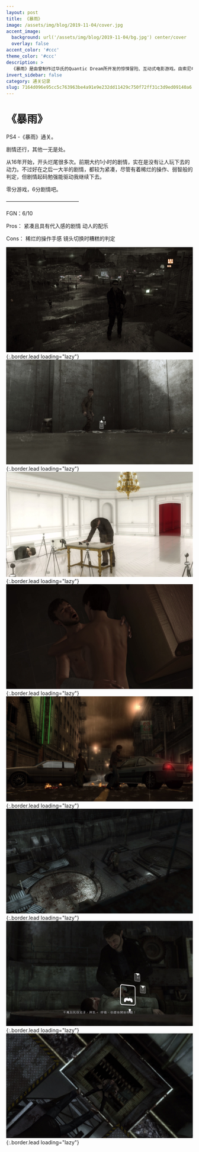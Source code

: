 ```yaml
---
layout: post
title: 《暴雨》
image: /assets/img/blog/2019-11-04/cover.jpg
accent_image: 
  background: url('/assets/img/blog/2019-11-04/bg.jpg') center/cover
  overlay: false
accent_color: '#ccc'
theme_color: '#ccc'
description: >
  《暴雨》是由曾制作过华氏的Quantic Dream所开发的惊悚冒险、互动式电影游戏。由索尼电脑娱乐发行。于2010年2月23日独占发行于PlayStation 3平台上。2016年3月1日在PlayStation 4平台发布。2019年6月24日在PC平台Windows系统发布。
invert_sidebar: false
category: 通关记录
slug: 7164d096e95cc5c763963be4a91e9e232dd11429c750f72ff31c3d9ed09140a6
---
```


# 《暴雨》

PS4 -《暴雨》通关。

剧情还行，其他一无是处。

从16年开始，开头烂尾很多次。前期大约1小时的剧情，实在是没有让人玩下去的动力。不过好在之后一大半的剧情，都较为紧凑，尽管有着稀烂的操作、弱智般的判定，但剧情起码勉强能驱动我继续下去。

零分游戏，6分剧情吧。

——————————————

FGN：6/10

Pros：
紧凑且具有代入感的剧情
动人的配乐

Cons：
稀烂的操作手感
镜头切换时糟糕的判定

![](/assets/img/blog/2019-11-04/1.jpg){:.border.lead loading="lazy"}
![](/assets/img/blog/2019-11-04/2.jpg){:.border.lead loading="lazy"}
![](/assets/img/blog/2019-11-04/3.jpg){:.border.lead loading="lazy"}
![](/assets/img/blog/2019-11-04/4.jpg){:.border.lead loading="lazy"}
![](/assets/img/blog/2019-11-04/5.jpg){:.border.lead loading="lazy"}
![](/assets/img/blog/2019-11-04/6.jpg){:.border.lead loading="lazy"}
![](/assets/img/blog/2019-11-04/7.jpg){:.border.lead loading="lazy"}
![](/assets/img/blog/2019-11-04/8.jpg){:.border.lead loading="lazy"}

